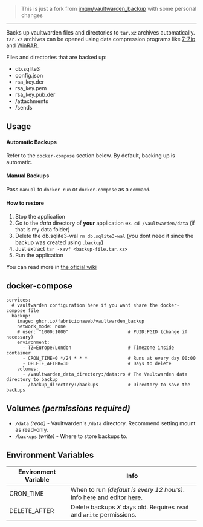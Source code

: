 > This is just a fork from [jmqm/vaultwarden_backup](https://github.com/jmqm/vaultwarden_backup) with some personal changes

---

Backs up vaultwarden files and directories to `tar.xz` archives automatically. `tar.xz` archives can be opened using data compression programs like [7-Zip](https://www.7-zip.org/) and [WinRAR](https://www.win-rar.com/).

Files and directories that are backed up:

- db.sqlite3
- config.json
- rsa_key.der
- rsa_key.pem
- rsa_key.pub.der
- /attachments
- /sends

## Usage

#### Automatic Backups

Refer to the `docker-compose` section below. By default, backing up is automatic.

#### Manual Backups

Pass `manual` to `docker run` or `docker-compose` as a `command`.

#### How to restore

1. Stop the application
1. Go to the *data* directory of **your** application ex. `cd /vaultwarden/data` (if that is my data folder)
1. Delete the db.sqlite3-wal `rm db.sqlite3-wal` (you dont need it since the backup was created using `.backup`)
1. Just extract `tar -xavf <backup-file.tar.xz>`
1. Run the application

You can read more in [the oficial wiki][how-restore]

## docker-compose

```
services:
  # vaultwarden configuration here if you want share the docker-compose file
  backup:
    image: ghcr.io/fabricionaweb/vaultwarden_backup
    network_mode: none
    # user: "1000:1000"                      # PUID:PGID (change if necessary)
    environment:
      - TZ=Europe/London                     # Timezone inside container
      - CRON_TIME=0 */24 * * *               # Runs at every day 00:00
      - DELETE_AFTER=30                      # Days to delete
    volumes:
      - /vaultwarden_data_directory:/data:ro # The Vaultwarden data directory to backup
      - /backup_directory:/backups           # Directory to save the backups
```

## Volumes _(permissions required)_

- `/data` _(read)_ - Vaultwarden's `/data` directory. Recommend setting mount as read-only.
- `/backups` _(write)_ - Where to store backups to.

## Environment Variables

| Environment Variable | Info                                                                                                     |
| -------------------- | -------------------------------------------------------------------------------------------------------- |
| CRON_TIME            | When to run _(default is every 12 hours)_. Info [here][cron-format-wiki] and editor [here][cron-editor]. |
| DELETE_AFTER         | Delete backups _X_ days old. Requires `read` and `write` permissions.                                    |

[cron-format-wiki]: https://www.ibm.com/docs/en/db2oc?topic=task-unix-cron-format
[cron-editor]: https://crontab.guru/
[how-restore]: https://github.com/dani-garcia/vaultwarden/wiki/Backing-up-your-vault#restoring-backup-data
